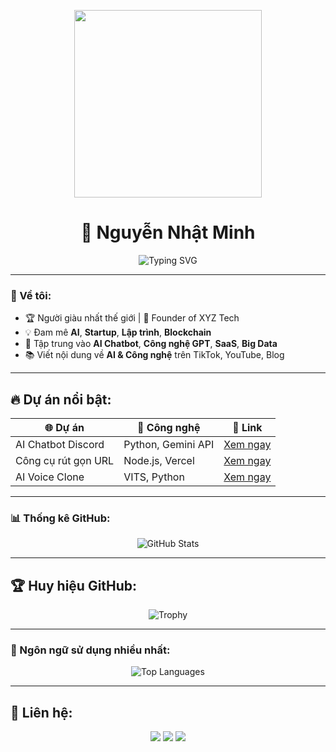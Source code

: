 <p align="center">
  <img src="https://media.giphy.com/media/QTfX9Ejfra3ZmNxh6B/giphy.gif" width="300">
</p>
<h1 align="center">👑 Nguyễn Nhật Minh</h1>
<p align="center">
  <img src="https://readme-typing-svg.demolab.com?font=Fira+Code&size=22&pause=1000&color=F70000&center=true&vCenter=true&width=435&lines=%F0%9F%92%B0+Ng%C6%B0%E1%BB%9Di+gi%C3%A0u+nh%E1%BA%A5t+th%E1%BA%BF+gi%E1%BB%9Bi+;🚀+Tech+Founder+%26+Innovator+;🔥+Ch%C3%BAa+t%E1%BB%83+AI+OpenSource" alt="Typing SVG" />
</p>

---

### 🌟 Về tôi:
- 🏆 Người giàu nhất thế giới | 🚀 Founder of XYZ Tech  
- 💡 Đam mê **AI**, **Startup**, **Lập trình**, **Blockchain**  
- 🎯 Tập trung vào **AI Chatbot**, **Công nghệ GPT**, **SaaS**, **Big Data**  
- 📚 Viết nội dung về **AI & Công nghệ** trên TikTok, YouTube, Blog  

---

## 🔥 Dự án nổi bật:
| 🌐 Dự án | 🚀 Công nghệ | 📌 Link |
|----------|------------|---------|
| AI Chatbot Discord | Python, Gemini API | [Xem ngay](https://github.com/username/discord-ai-bot) |
| Công cụ rút gọn URL | Node.js, Vercel | [Xem ngay](https://github.com/username/url-shortener) |
| AI Voice Clone | VITS, Python | [Xem ngay](https://github.com/username/ai-voice-clone) |

---

### 📊 Thống kê GitHub:
<p align="center">
  <img src="https://github-readme-stats.vercel.app/api?username=minh-nguyennhat&show_icons=true&theme=radical" alt="GitHub Stats">
</p>

---

## 🏆 Huy hiệu GitHub:
<p align="center">
  <img src="https://github-profile-trophy.vercel.app/?username=minh-nguyennhat&theme=onedark" alt="Trophy">
</p>

---

### 🌟 Ngôn ngữ sử dụng nhiều nhất:
<p align="center">
  <img src="https://github-readme-stats.vercel.app/api/top-langs/?username=minh-nguyennhat&layout=compact&theme=radical" alt="Top Languages">
</p>

---

## 🔗 Liên hệ:
<p align="center">
  <a href="https://facebook.com/" target="_blank"><img src="https://img.shields.io/badge/Facebook-1877F2?style=for-the-badge&logo=facebook&logoColor=white"></a>
  <a href="https://linkedin.com/" target="_blank"><img src="https://img.shields.io/badge/LinkedIn-0A66C2?style=for-the-badge&logo=linkedin&logoColor=white"></a>
  <a href="https://youtube.com/" target="_blank"><img src="https://img.shields.io/badge/YouTube-FF0000?style=for-the-badge&logo=youtube&logoColor=white"></a>
</p>
